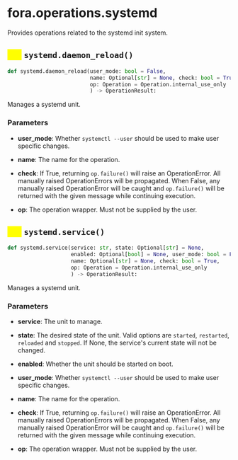 # fora.operations.systemd

Provides operations related to the systemd init system.

## <mark style="color:yellow;">`def`</mark> `systemd.daemon_reload()`

```python
def systemd.daemon_reload(user_mode: bool = False, 
                          name: Optional[str] = None, check: bool = True, 
                          op: Operation = Operation.internal_use_only
                          ) -> OperationResult:
```

Manages a systemd unit.

### Parameters

 -  **user_mode**: Whether `systemctl --user` should be used to make user specific changes.

 -  **name**: The name for the operation.

 -  **check**: If True, returning `op.failure()` will raise an OperationError. All manually raised
    OperationErrors will be propagated. When False, any manually raised OperationError will
    be caught and `op.failure()` will be returned with the given message while continuing execution.

 -  **op**: The operation wrapper. Must not be supplied by the user.

## <mark style="color:yellow;">`def`</mark> `systemd.service()`

```python
def systemd.service(service: str, state: Optional[str] = None, 
                    enabled: Optional[bool] = None, user_mode: bool = False, 
                    name: Optional[str] = None, check: bool = True, 
                    op: Operation = Operation.internal_use_only
                    ) -> OperationResult:
```

Manages a systemd unit.

### Parameters

 -  **service**: The unit to manage.

 -  **state**: The desired state of the unit. Valid options are `started`, `restarted`, `reloaded` and `stopped`.
    If None, the service's current state will not be changed.

 -  **enabled**: Whether the unit should be started on boot.

 -  **user_mode**: Whether `systemctl --user` should be used to make user specific changes.

 -  **name**: The name for the operation.

 -  **check**: If True, returning `op.failure()` will raise an OperationError. All manually raised
    OperationErrors will be propagated. When False, any manually raised OperationError will
    be caught and `op.failure()` will be returned with the given message while continuing execution.

 -  **op**: The operation wrapper. Must not be supplied by the user.